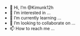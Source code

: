 - 👋 Hi, I’m @Kimunk12h
- 👀 I’m interested in ...
- 🌱 I’m currently learning ...
- 💞️ I’m looking to collaborate on ...
- 📫 How to reach me ...

<!---
Kimunk12h/Kimunk12h is a ✨ special ✨ repository because its `README.md` (this file) appears on your GitHub profile.
You can click the Preview link to take a look at your changes.
--->
